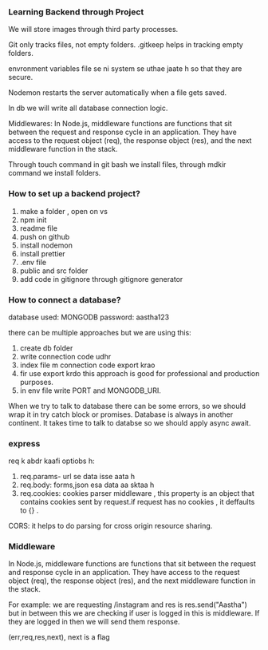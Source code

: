 ### Learning Backend through Project


We will store images through third party processes.

Git only tracks files, not empty folders.
.gitkeep helps in tracking empty folders.

envronment variables file se ni system se uthae jaate h so that they are secure.

Nodemon restarts the server automatically when a file gets saved.

In db we will write all database connection logic.

Middlewares: In Node.js, middleware functions are functions that sit between the request and response cycle in an application. They have access to the request object (req), the response object (res), and the next middleware function in the stack.

Through touch command in git bash we install files, through mdkir command we install folders.

### How to set up a backend project?

1) make a folder , open on vs
2) npm init
3) readme file
4) push on github 
5) install nodemon 
6) install prettier
7) .env file
8) public and src folder 
9) add code in gitignore through gitignore generator


### How to connect a database?

database used: MONGODB
password: aastha123

 
there can be multiple approaches but we are using this:
1) create db folder
2) write connection code udhr
3) index file m connection code export krao
4) fir use export krdo
 this approach is good for professional and production purposes.
 5) in env file write PORT and MONGODB_URI.

 When we try to talk to database there can be some errors, so we should wrap it in try catch block or promises.
 Database is always in another continent.
 It takes time to talk to databse so we should apply async await.



### express 
req k abdr kaafi optiobs h:
1) req.params- url se data isse aata h
2) req.body: forms,json esa data aa sktaa h
3) req.cookies: cookies parser middleware , this property is an object that contains cookies sent by request.if request has no cookies , it deffaults to {} .

CORS: it helps to do parsing for cross origin resource sharing.


### Middleware

In Node.js, middleware functions are functions that sit between the request and response cycle in an application. They have access to the request object (req), the response object (res), and the next middleware function in the stack.

For example: we are requesting /instagram and res is res.send("Aastha") but in between this we are checking if user is logged in this is middleware.
If they are logged in then we will send them response.

(err,req,res,next), next is a flag